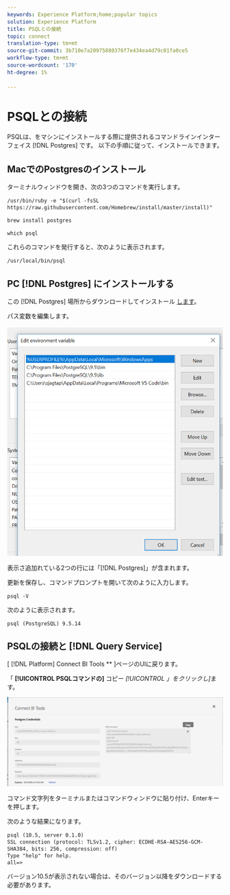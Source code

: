 ```yaml
---
keywords: Experience Platform;home;popular topics
solution: Experience Platform
title: PSQLとの接続
topic: connect
translation-type: tm+mt
source-git-commit: 3b710e7a20975880376f7e434ea4d79c01fa0ce5
workflow-type: tm+mt
source-wordcount: '170'
ht-degree: 1%

---
```



# PSQLとの接続

PSQLは、をマシンにインストールする際に提供されるコマンドラインインターフェイス [!DNL Postgres] です。 以下の手順に従って、インストールできます。

## MacでのPostgresのインストール

ターミナルウィンドウを開き、次の3つのコマンドを実行します。

```shell
/usr/bin/ruby -e "$(curl -fsSL https://raw.githubusercontent.com/Homebrew/install/master/install)"
```

```shell
brew install postgres
```

```shell
which psql
```

これらのコマンドを発行すると、次のように表示されます。

```shell
/usr/local/bin/psql
```

## PC [!DNL Postgres] にインストールする

この [!DNL Postgres] 場所からダウンロードしてインストール [します](https://www.postgresql.org/download/windows/)。

パス変数を編集します。

![画像](../images/clients/psql/path.png)

表示さ追加れている2つの行には「[!DNL Postgres]」が含まれます。

更新を保存し、コマンドプロンプトを開いて次のように入力します。

```shell
psql -V
```

次のように表示されます。

```shell
psql (PostgreSQL) 9.5.14
```

## PSQLの接続と [!DNL Query Service]

[ [!DNL Platform] Connect BI Tools ** ]ページのUIに戻ります。

「 **[!UICONTROL PSQLコマンドの]** コピー *[!UICONTROL 」をクリックし]*&#x200B;ます。

![画像](../images/clients/psql/connect-bi.png)

>[!IMPORTANT]: PCを使用している場合は、テキストエディタを使用してコマンド文字列の改行を削除し、文字列をコピーします。

コマンド文字列をターミナルまたはコマンドウィンドウに貼り付け、Enterキーを押します。

次のような結果になります。

```shell
psql (10.5, server 0.1.0)
SSL connection (protocol: TLSv1.2, cipher: ECDHE-RSA-AES256-GCM-SHA384, bits: 256, compression: off)
Type "help" for help.
all=>
```

バージョン10.5が表示されない場合は、そのバージョン以降をダウンロードする必要があります。